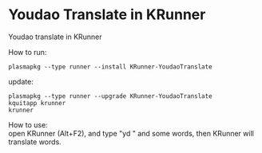 Youdao Translate in KRunner
=======================

Youdao translate in KRunner

How to run:

    plasmapkg --type runner --install KRunner-YoudaoTranslate

update:

    plasmapkg --type runner --upgrade KRunner-YoudaoTranslate
    kquitapp krunner
    krunner

How to use:  
    open KRunner (Alt+F2), and type "yd " and some words, then KRunner will translate words.
